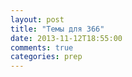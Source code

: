 ```yaml
---
layout: post
title: "Темы для 366"
date: 2013-11-12T18:55:00
comments: true
categories: prep 
---
```

